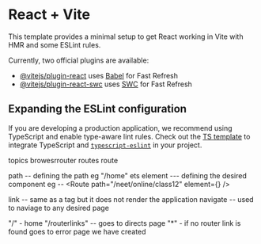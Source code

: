 # React + Vite

This template provides a minimal setup to get React working in Vite with HMR and some ESLint rules.

Currently, two official plugins are available:

- [@vitejs/plugin-react](https://github.com/vitejs/vite-plugin-react/blob/main/packages/plugin-react/README.md) uses [Babel](https://babeljs.io/) for Fast Refresh
- [@vitejs/plugin-react-swc](https://github.com/vitejs/vite-plugin-react-swc) uses [SWC](https://swc.rs/) for Fast Refresh

## Expanding the ESLint configuration

If you are developing a production application, we recommend using TypeScript and enable type-aware lint rules. Check out the [TS template](https://github.com/vitejs/vite/tree/main/packages/create-vite/template-react-ts) to integrate TypeScript and [`typescript-eslint`](https://typescript-eslint.io) in your project.

<!--  -->

topics
browesrrouter
routes
route

path -- defining the path eg "/home" ets
element --- defining the desired component
eg -- <Route path="/neet/online/class12" element={<Class12 />} />

link -- same as a tag but it does not render the application
navigate -- used to naviage to any desired page

"/" - home
"/routerlinks" -- goes to directs page
"\*" - if no router link is found goes to error page we have created

<!-- from jonas react router -->
